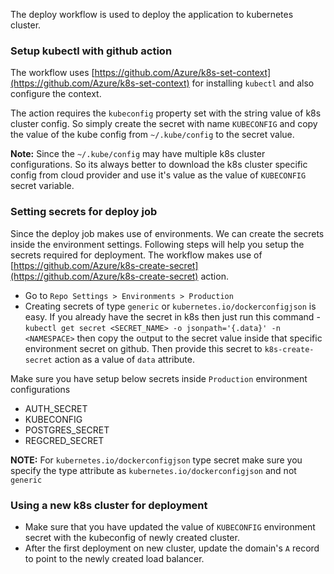 The deploy workflow is used to deploy the application to kubernetes cluster.

### Setup kubectl with github action
The workflow uses [https://github.com/Azure/k8s-set-context](https://github.com/Azure/k8s-set-context) for installing `kubectl` and also configure the context.

The action requires the `kubeconfig` property set with the string value of k8s cluster config. So simply create the secret with name `KUBECONFIG` and copy the value of the kube config from `~/.kube/config` to the secret value. 

**Note:** Since the `~/.kube/config` may have multiple k8s cluster configurations. So its always better to download the k8s cluster specific config from cloud provider and use it's value as the value of `KUBECONFIG` secret variable. 

### Setting secrets for deploy job
Since the deploy job makes use of environments. We can create the secrets inside the environment settings. Following steps will help you setup the secrets required for deployment.
The workflow makes use of [https://github.com/Azure/k8s-create-secret](https://github.com/Azure/k8s-create-secret) action.
* Go to `Repo Settings > Environments > Production`
* Creating secrets of type `generic` or `kubernetes.io/dockerconfigjson` is easy. If you already have the secret in k8s then just run this command - `kubectl get secret <SECRET_NAME> -o jsonpath='{.data}' -n <NAMESPACE>` then copy the output to the secret value inside that specific environment secret on github. Then provide this secret to `k8s-create-secret` action as a value of `data` attribute.

Make sure you have setup below secrets inside `Production` environment configurations
- AUTH_SECRET
- KUBECONFIG
- POSTGRES_SECRET
- REGCRED_SECRET

**NOTE:** For `kubernetes.io/dockerconfigjson` type secret make sure you specify the type attribute as `kubernetes.io/dockerconfigjson` and not `generic`

### Using a new k8s cluster for deployment
* Make sure that you have updated the value of `KUBECONFIG` environment secret with the kubeconfig of newly created cluster.
* After the first deployment on new cluster, update the domain's `A` record to point to the newly created load balancer.
